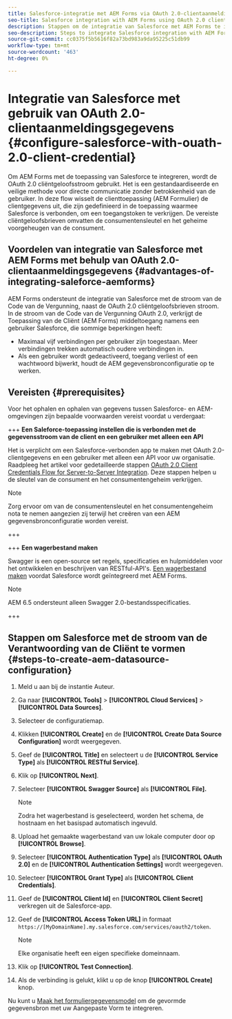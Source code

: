 ```yaml
---
title: Salesforce-integratie met AEM Forms via OAuth 2.0-clientaanmeldingsgegevens
seo-title: Salesforce integration with AEM Forms using OAuth 2.0 client credentials flow
description: Stappen om de integratie van Salesforce met AEM Forms te integreren gebruikend OAuth 2.0 cliëntgeloofsbrieven stroom
seo-description: Steps to integrate Salesforce integration with AEM Forms using OAuth 2.0 client credentials flow
source-git-commit: cc0375f5b5616f82a73bd983a9da95225c51db99
workflow-type: tm+mt
source-wordcount: '463'
ht-degree: 0%

---
```



# Integratie van Salesforce met gebruik van OAuth 2.0-clientaanmeldingsgegevens  {#configure-salesforce-with-ouath-2.0-client-credential}

Om AEM Forms met de toepassing van Salesforce te integreren, wordt de OAuth 2.0 cliëntgeloofsstroom gebruikt. Het is een gestandaardiseerde en veilige methode voor directe communicatie zonder betrokkenheid van de gebruiker. In deze flow wisselt de clienttoepassing (AEM Formulier) de clientgegevens uit, die zijn gedefinieerd in de toepassing waarmee Salesforce is verbonden, om een toegangstoken te verkrijgen. De vereiste cliëntgeloofsbrieven omvatten de consumentensleutel en het geheime voorgeheugen van de consument.

## Voordelen van integratie van Salesforce met AEM Forms met behulp van OAuth 2.0-clientaanmeldingsgegevens {#advantages-of-integrating-saleforce-aemforms}

AEM Forms ondersteunt de integratie van Salesforce met de stroom van de Code van de Vergunning, naast de OAuth 2.0 cliëntgeloofsbrieven stroom. In de stroom van de Code van de Vergunning OAuth 2.0, verkrijgt de Toepassing van de Cliënt (AEM Forms) middeltoegang namens een gebruiker Salesforce, die sommige beperkingen heeft:

* Maximaal vijf verbindingen per gebruiker zijn toegestaan. Meer verbindingen trekken automatisch oudere verbindingen in.
* Als een gebruiker wordt gedeactiveerd, toegang verliest of een wachtwoord bijwerkt, houdt de AEM gegevensbronconfiguratie op te werken.

## Vereisten {#prerequisites}

Voor het ophalen en ophalen van gegevens tussen Salesforce- en AEM-omgevingen zijn bepaalde voorwaarden vereist voordat u verdergaat:

+++ **Een Saleforce-toepassing instellen die is verbonden met de gegevensstroom van de client en een gebruiker met alleen een API**

Het is verplicht om een Salesforce-verbonden app te maken met OAuth 2.0-clientgegevens en een gebruiker met alleen een API voor uw organisatie. Raadpleeg het artikel voor gedetailleerde stappen [OAuth 2.0 Client Credentials Flow for Server-to-Server Integration](https://help.salesforce.com/s/articleView?id=sf.connected_app_client_credentials_setup.htm&amp;type=5). Deze stappen helpen u de sleutel van de consument en het consumentengeheim verkrijgen.

>[!NOTE]
>
> Zorg ervoor om van de consumentensleutel en het consumentengeheim nota te nemen aangezien zij terwijl het creëren van een AEM gegevensbronconfiguratie worden vereist.

+++

+++ **Een wagerbestand maken**

Swagger is een open-source set regels, specificaties en hulpmiddelen voor het ontwikkelen en beschrijven van RESTful-API&#39;s. [Een wagerbestand maken](https://experienceleague.adobe.com/docs/experience-manager-learn/cloud-service/forms/integrate-with-salesforce/describe-rest-api.html) voordat Salesforce wordt geïntegreerd met AEM Forms.

>[!NOTE]
>
> AEM 6.5 ondersteunt alleen Swagger 2.0-bestandsspecificaties.

+++

## Stappen om Salesforce met de stroom van de Verantwoording van de Cliënt te vormen {#steps-to-create-aem-datasource-configuration}

1. Meld u aan bij de instantie Auteur.
1. Ga naar **[!UICONTROL Tools]** > **[!UICONTROL Cloud Services]** > **[!UICONTROL Data Sources]**.
1. Selecteer de configuratiemap.
1. Klikken **[!UICONTROL Create]** en de **[!UICONTROL Create Data Source Configuration]** wordt weergegeven.
1. Geef de **[!UICONTROL Title]** en selecteert u de **[!UICONTROL Service Type]** als **[!UICONTROL RESTful Service]**.
1. Klik op **[!UICONTROL Next]**.
1. Selecteer **[!UICONTROL Swagger Source]** als **[!UICONTROL File].**
   >[!NOTE]
   >
   > Zodra het wagerbestand is geselecteerd, worden het schema, de hostnaam en het basispad automatisch ingevuld.

1. Upload het gemaakte wagerbestand van uw lokale computer door op **[!UICONTROL Browse]**.
1. Selecteer **[!UICONTROL Authentication Type]** als **[!UICONTROL OAuth 2.0]** en de **[!UICONTROL Authentication Settings]** wordt weergegeven.
1. Selecteer **[!UICONTROL Grant Type]** als **[!UICONTROL Client Credentials]**.
1. Geef de **[!UICONTROL Client Id]** en **[!UICONTROL Client Secret]** verkregen uit de Salesforce-app.
1. Geef de **[!UICONTROL Access Token URL]** in formaat
   `https://[MyDomainName].my.salesforce.com/services/oauth2/token`.

   >[!NOTE]
   >
   > Elke organisatie heeft een eigen specifieke domeinnaam.

1. Klik op **[!UICONTROL Test Connection]**.
1. Als de verbinding is gelukt, klikt u op de knop **[!UICONTROL Create]** knop.

Nu kunt u [Maak het formuliergegevensmodel](https://experienceleague.adobe.com/docs/experience-manager-65/forms/form-data-model/create-form-data-models.html?lang=en) om de gevormde gegevensbron met uw Aangepaste Vorm te integreren.


